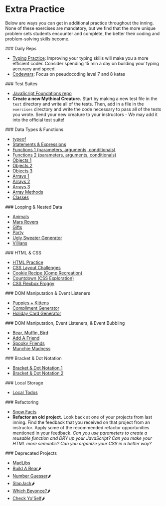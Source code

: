 # Extra Practice

Below are ways you can get in additional practice throughout the inning. None of these exercises are mandatory, but we find that the more unique problem sets students encounter and complete, the better their coding and problem-solving skills become.

<section class="answer">
### Daily Reps

* [Typing Practice](https://typing.io/): Improving your typing skills will make you a more efficient coder. Consider spending 15 min a day on building your typing accuracy and speed.
* [Codewars](https://www.codewars.com/): Focus on pseudocoding level 7 and 8 katas
</section>

<section class="answer">
### Test Suites

* [JavaScript Foundations repo](https://github.com/turingschool-examples/javascript-foundations)
* **Create a new Mythical Creature.** Start by making a new test file in the `test` directory and write all of the tests. Then, add in a file in the `exercises` directory and write the code necessary to pass all of the tests you wrote. Send your new creature to your instructors - We may add it into the official test suite!
</section>

<section class="answer">
### Data Types & Functions

* [typeof](https://repl.it/@letakeane/01-datatypes)
* [Statements & Expressions](https://replit.com/@kaylagordon/15-statements-expressions-1#index.js)
* [Functions 1 (parameters, arguments, conditionals)](https://repl.it/@eric_turing/Functions-Workshop)
* [Functions 2 (parameters, arguments, conditionals)](https://replit.com/@kaylagordon/functionsPractice-1#index.js)
* [Objects 1](https://repl.it/@ameseee/Partner-Practice#index.js)
* [Objects 2](https://frontend.turing.io/lessons/module-1/objects-review.html)
* [Objects 3](https://repl.it/@letakeane/02-objects)
* [Arrays 1](https://gist.github.com/ameseee/b818a24a4b06cdd2c14b88ad146ea508)
* [Arrays 2](https://repl.it/@letakeane/03-arrays)
* [Arrays 3](https://repl.it/@sertmer/ArrayPractice)
* [Array Methods](https://repl.it/@letakeane/02-array-methods)
* [Classes](https://repl.it/@letakeane/03-classes)
</section>

<section class="answer">
### Looping & Nested Data

* [Animals](https://repl.it/@letakeane/01-for-loops)
* [Mars Rovers](https://repl.it/@letakeane/04-spicy)
* [Gifts](https://repl.it/@HannahHudson1/AdventDay1#index.js)
* [Party](https://repl.it/@HannahHudson1/Advent5#index.js)
* [Ugly Sweater Generator](https://repl.it/@HannahHudson1/Advent8)
* [Villians](https://repl.it/@letakeane/05-spicy)
</section>

<section class="answer">
### HTML & CSS

* [HTML Practice](https://github.com/turingschool-examples/html-warmup-challenges)
* [CSS Layout Challenges](https://github.com/turingschool-examples/css-layout-challenges)
* [Cookie Recipe (Comp Recreation)](https://github.com/turingschool-examples/cookie-comp)
* [Countdown (CSS Exploration)](https://codepen.io/hannahhch/pen/mdEYqjX)
* [CSS Flexbox Froggy](https://flexboxfroggy.com/)
</section>

<section class="answer">
### DOM Maniputation & Event Listeners

* [Puppies + Kittens](https://gist.github.com/kaylagordon/0d5621f9b4cb1c5a0d4da7a0405c8890)
* [Compliment Generator](https://repl.it/@kaylagordon/04-DOM-manipulation-2#script.js)
* [Holiday Card Generator](https://codepen.io/hannahhch/pen/OJXGpxJ)
</section>

<section class="answer">
### DOM Maniputation, Event Listeners, & Event Bubbling

* [Bear, Muffin, Bird](https://github.com/turingschool/bear-muffin-bird)
* [Add A Friend](https://codepen.io/ameseee/pen/mdbmBmq?editors=1010)
* [Spooky Friends](https://codepen.io/kaylagordon/pen/jOrzYWM)
* [Munchie Madness](https://codepen.io/eric_turing/pen/GRKEeEY)
</section>

<section class="answer">
### Bracket & Dot Notation

* [Bracket & Dot Notation 1](https://repl.it/@kaylagordon/bracketVsDotHomework#index.js)
* [Bracket & Dot Notation 2](https://codepen.io/kaylagordon/pen/wvGrQxV?editors=1010)
</section>

<section class="answer">
### Local Storage

* [Local Todos](https://github.com/turingschool-examples/local-todos)
</section>

<section class="answer">
### Refactoring

* [Snow Facts](https://codepen.io/hannahhch/pen/QWEPeKb)
* **Refactor an old project.** Look back at one of your projects from last inning. Find the feedback that you received on that project from an instructor. Apply some of the recommended refactor opportunities mentioned in your feedback. *Can you use parameters to create a reusable function and DRY up your JavaScript? Can you make your HTML more semantic? Can you organize your CSS in a better way?*
</section>

<section class="answer">
### Deprecated Projects

* [MadLibs](https://github.com/turingschool-examples/winter-mad-libs)
* [Build A Bear](https://frontend.turing.io/projects/module-1/build-a-bear-group.html)🌶
* [Number Guesser](https://frontend.turing.io/projects/module-1/number-guesser-pair.html)🌶
* [SlapJack](https://frontend.turing.io/projects/module-1/slapjack.html)🌶
* [Which Beyonce?](https://frontend.turing.io/projects/module-1/which-beyonce-solo.html)🌶
* [Check Yo'Self](https://frontend.turing.io/projects/module-1/check-yo-self-solo.html)🌶
</section>
